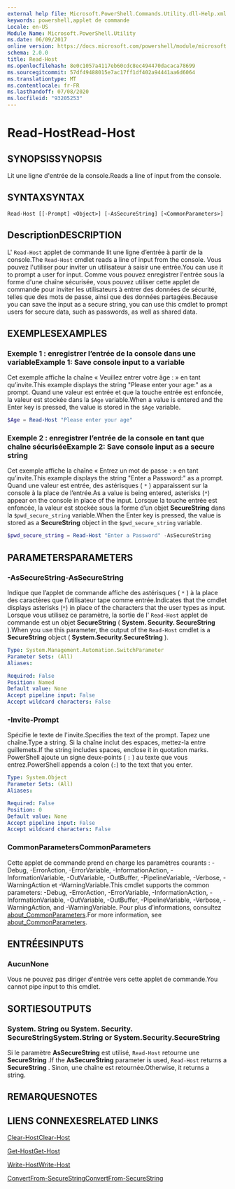 ```yaml
---
external help file: Microsoft.PowerShell.Commands.Utility.dll-Help.xml
keywords: powershell,applet de commande
Locale: en-US
Module Name: Microsoft.PowerShell.Utility
ms.date: 06/09/2017
online version: https://docs.microsoft.com/powershell/module/microsoft.powershell.utility/read-host?view=powershell-6&WT.mc_id=ps-gethelp
schema: 2.0.0
title: Read-Host
ms.openlocfilehash: 8e0c1057a4117eb60cdc8ec494470dacaca78699
ms.sourcegitcommit: 57df49488015e7ac17ff1df402a94441aa6d6064
ms.translationtype: MT
ms.contentlocale: fr-FR
ms.lasthandoff: 07/08/2020
ms.locfileid: "93205253"
---
```

# <span data-ttu-id="a9c63-103">Read-Host</span><span class="sxs-lookup"><span data-stu-id="a9c63-103">Read-Host</span></span>

## <span data-ttu-id="a9c63-104">SYNOPSIS</span><span class="sxs-lookup"><span data-stu-id="a9c63-104">SYNOPSIS</span></span>
<span data-ttu-id="a9c63-105">Lit une ligne d'entrée de la console.</span><span class="sxs-lookup"><span data-stu-id="a9c63-105">Reads a line of input from the console.</span></span>

## <span data-ttu-id="a9c63-106">SYNTAX</span><span class="sxs-lookup"><span data-stu-id="a9c63-106">SYNTAX</span></span>

```
Read-Host [[-Prompt] <Object>] [-AsSecureString] [<CommonParameters>]
```

## <span data-ttu-id="a9c63-107">Description</span><span class="sxs-lookup"><span data-stu-id="a9c63-107">DESCRIPTION</span></span>

<span data-ttu-id="a9c63-108">L' `Read-Host` applet de commande lit une ligne d’entrée à partir de la console.</span><span class="sxs-lookup"><span data-stu-id="a9c63-108">The `Read-Host` cmdlet reads a line of input from the console.</span></span> <span data-ttu-id="a9c63-109">Vous pouvez l'utiliser pour inviter un utilisateur à saisir une entrée.</span><span class="sxs-lookup"><span data-stu-id="a9c63-109">You can use it to prompt a user for input.</span></span> <span data-ttu-id="a9c63-110">Comme vous pouvez enregistrer l'entrée sous la forme d'une chaîne sécurisée, vous pouvez utiliser cette applet de commande pour inviter les utilisateurs à entrer des données de sécurité, telles que des mots de passe, ainsi que des données partagées.</span><span class="sxs-lookup"><span data-stu-id="a9c63-110">Because you can save the input as a secure string, you can use this cmdlet to prompt users for secure data, such as passwords, as well as shared data.</span></span>

## <span data-ttu-id="a9c63-111">EXEMPLES</span><span class="sxs-lookup"><span data-stu-id="a9c63-111">EXAMPLES</span></span>

### <span data-ttu-id="a9c63-112">Exemple 1 : enregistrer l’entrée de la console dans une variable</span><span class="sxs-lookup"><span data-stu-id="a9c63-112">Example 1: Save console input to a variable</span></span>

<span data-ttu-id="a9c63-113">Cet exemple affiche la chaîne « Veuillez entrer votre âge : » en tant qu’invite.</span><span class="sxs-lookup"><span data-stu-id="a9c63-113">This example displays the string "Please enter your age:" as a prompt.</span></span> <span data-ttu-id="a9c63-114">Quand une valeur est entrée et que la touche entrée est enfoncée, la valeur est stockée dans la `$Age` variable.</span><span class="sxs-lookup"><span data-stu-id="a9c63-114">When a value is entered and the Enter key is pressed, the value is stored in the `$Age` variable.</span></span>

```powershell
$Age = Read-Host "Please enter your age"
```

### <span data-ttu-id="a9c63-115">Exemple 2 : enregistrer l’entrée de la console en tant que chaîne sécurisée</span><span class="sxs-lookup"><span data-stu-id="a9c63-115">Example 2: Save console input as a secure string</span></span>

<span data-ttu-id="a9c63-116">Cet exemple affiche la chaîne « Entrez un mot de passe : » en tant qu’invite.</span><span class="sxs-lookup"><span data-stu-id="a9c63-116">This example displays the string "Enter a Password:" as a prompt.</span></span> <span data-ttu-id="a9c63-117">Quand une valeur est entrée, des astérisques ( `*` ) apparaissent sur la console à la place de l’entrée.</span><span class="sxs-lookup"><span data-stu-id="a9c63-117">As a value is being entered, asterisks (`*`) appear on the console in place of the input.</span></span> <span data-ttu-id="a9c63-118">Lorsque la touche entrée est enfoncée, la valeur est stockée sous la forme d’un objet **SecureString** dans la `$pwd_secure_string` variable.</span><span class="sxs-lookup"><span data-stu-id="a9c63-118">When the Enter key is pressed, the value is stored as a **SecureString** object in the `$pwd_secure_string` variable.</span></span>

```powershell
$pwd_secure_string = Read-Host "Enter a Password" -AsSecureString
```

## <span data-ttu-id="a9c63-119">PARAMETERS</span><span class="sxs-lookup"><span data-stu-id="a9c63-119">PARAMETERS</span></span>

### <span data-ttu-id="a9c63-120">-AsSecureString</span><span class="sxs-lookup"><span data-stu-id="a9c63-120">-AsSecureString</span></span>

<span data-ttu-id="a9c63-121">Indique que l’applet de commande affiche des astérisques ( `*` ) à la place des caractères que l’utilisateur tape comme entrée.</span><span class="sxs-lookup"><span data-stu-id="a9c63-121">Indicates that the cmdlet displays asterisks (`*`) in place of the characters that the user types as input.</span></span> <span data-ttu-id="a9c63-122">Lorsque vous utilisez ce paramètre, la sortie de l' `Read-Host` applet de commande est un objet **SecureString** ( **System. Security. SecureString** ).</span><span class="sxs-lookup"><span data-stu-id="a9c63-122">When you use this parameter, the output of the `Read-Host` cmdlet is a **SecureString** object ( **System.Security.SecureString** ).</span></span>

```yaml
Type: System.Management.Automation.SwitchParameter
Parameter Sets: (All)
Aliases:

Required: False
Position: Named
Default value: None
Accept pipeline input: False
Accept wildcard characters: False
```

### <span data-ttu-id="a9c63-123">-Invite</span><span class="sxs-lookup"><span data-stu-id="a9c63-123">-Prompt</span></span>

<span data-ttu-id="a9c63-124">Spécifie le texte de l'invite.</span><span class="sxs-lookup"><span data-stu-id="a9c63-124">Specifies the text of the prompt.</span></span>
<span data-ttu-id="a9c63-125">Tapez une chaîne.</span><span class="sxs-lookup"><span data-stu-id="a9c63-125">Type a string.</span></span>
<span data-ttu-id="a9c63-126">Si la chaîne inclut des espaces, mettez-la entre guillemets.</span><span class="sxs-lookup"><span data-stu-id="a9c63-126">If the string includes spaces, enclose it in quotation marks.</span></span>
<span data-ttu-id="a9c63-127">PowerShell ajoute un signe deux-points ( `:` ) au texte que vous entrez.</span><span class="sxs-lookup"><span data-stu-id="a9c63-127">PowerShell appends a colon (`:`) to the text that you enter.</span></span>

```yaml
Type: System.Object
Parameter Sets: (All)
Aliases:

Required: False
Position: 0
Default value: None
Accept pipeline input: False
Accept wildcard characters: False
```

### <span data-ttu-id="a9c63-128">CommonParameters</span><span class="sxs-lookup"><span data-stu-id="a9c63-128">CommonParameters</span></span>

<span data-ttu-id="a9c63-129">Cette applet de commande prend en charge les paramètres courants : -Debug, -ErrorAction, -ErrorVariable, -InformationAction, -InformationVariable, -OutVariable, -OutBuffer, -PipelineVariable, -Verbose, -WarningAction et -WarningVariable.</span><span class="sxs-lookup"><span data-stu-id="a9c63-129">This cmdlet supports the common parameters: -Debug, -ErrorAction, -ErrorVariable, -InformationAction, -InformationVariable, -OutVariable, -OutBuffer, -PipelineVariable, -Verbose, -WarningAction, and -WarningVariable.</span></span> <span data-ttu-id="a9c63-130">Pour plus d’informations, consultez [about_CommonParameters](https://go.microsoft.com/fwlink/?LinkID=113216).</span><span class="sxs-lookup"><span data-stu-id="a9c63-130">For more information, see [about_CommonParameters](https://go.microsoft.com/fwlink/?LinkID=113216).</span></span>

## <span data-ttu-id="a9c63-131">ENTRÉES</span><span class="sxs-lookup"><span data-stu-id="a9c63-131">INPUTS</span></span>

### <span data-ttu-id="a9c63-132">Aucun</span><span class="sxs-lookup"><span data-stu-id="a9c63-132">None</span></span>

<span data-ttu-id="a9c63-133">Vous ne pouvez pas diriger d'entrée vers cette applet de commande.</span><span class="sxs-lookup"><span data-stu-id="a9c63-133">You cannot pipe input to this cmdlet.</span></span>

## <span data-ttu-id="a9c63-134">SORTIES</span><span class="sxs-lookup"><span data-stu-id="a9c63-134">OUTPUTS</span></span>

### <span data-ttu-id="a9c63-135">System. String ou System. Security. SecureString</span><span class="sxs-lookup"><span data-stu-id="a9c63-135">System.String or System.Security.SecureString</span></span>

<span data-ttu-id="a9c63-136">Si le paramètre **AsSecureString** est utilisé, `Read-Host` retourne une **SecureString** .</span><span class="sxs-lookup"><span data-stu-id="a9c63-136">If the **AsSecureString** parameter is used, `Read-Host` returns a **SecureString** .</span></span> <span data-ttu-id="a9c63-137">Sinon, une chaîne est retournée.</span><span class="sxs-lookup"><span data-stu-id="a9c63-137">Otherwise, it returns a string.</span></span>

## <span data-ttu-id="a9c63-138">REMARQUES</span><span class="sxs-lookup"><span data-stu-id="a9c63-138">NOTES</span></span>

## <span data-ttu-id="a9c63-139">LIENS CONNEXES</span><span class="sxs-lookup"><span data-stu-id="a9c63-139">RELATED LINKS</span></span>

[<span data-ttu-id="a9c63-140">Clear-Host</span><span class="sxs-lookup"><span data-stu-id="a9c63-140">Clear-Host</span></span>](../microsoft.powershell.core/clear-host.md)

[<span data-ttu-id="a9c63-141">Get-Host</span><span class="sxs-lookup"><span data-stu-id="a9c63-141">Get-Host</span></span>](Get-Host.md)

[<span data-ttu-id="a9c63-142">Write-Host</span><span class="sxs-lookup"><span data-stu-id="a9c63-142">Write-Host</span></span>](Write-Host.md)

[<span data-ttu-id="a9c63-143">ConvertFrom-SecureString</span><span class="sxs-lookup"><span data-stu-id="a9c63-143">ConvertFrom-SecureString</span></span>](../Microsoft.PowerShell.Security/ConvertFrom-SecureString.md)
